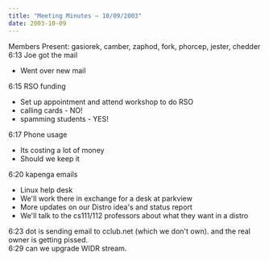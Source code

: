 ```yaml
---
title: "Meeting Minutes – 10/09/2003"
date: 2003-10-09
---
```

Members Present: gasiorek, camber, zaphod, fork, phorcep, jester, chedder <br> 6:13 Joe got the mail <ul><li>Went over new mail</ul> 6:15 RSO funding <ul> <li>Set up appointment and attend workshop to do RSO <li>calling cards - NO! <li>spamming students - YES! </ul> 6:17 Phone usage <ul> <li>Its costing a lot of money <li>Should we keep it </ul> 6:20 kapenga emails <ul> <li>Linux help desk <li>We'll work there in exchange for a desk at parkview <li>More updates on our Distro idea's and status report <li>We'll talk to the cs111/112 professors about what they want in a distro </ul> 6:23 dot is sending email to cclub.net (which we don't own).  and the real owner is getting pissed.<br> 6:29 can we upgrade WIDR stream. </p>

